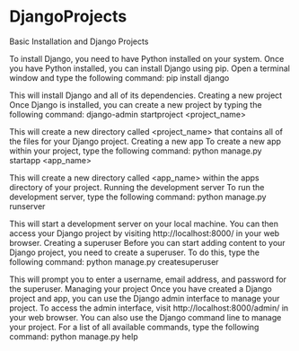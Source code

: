 # DjangoProjects
Basic Installation and Django Projects


To install Django, you need to have Python installed on your system. Once you have Python installed, you can install Django using pip.
Open a terminal window and type the following command:
pip install django


This will install Django and all of its dependencies.
Creating a new project
Once Django is installed, you can create a new project by typing the following command:
django-admin startproject <project_name>



This will create a new directory called <project_name> that contains all of the files for your Django project.
Creating a new app
To create a new app within your project, type the following command:
python manage.py startapp <app_name>


This will create a new directory called <app_name> within the apps directory of your project.
Running the development server
To run the development server, type the following command:
python manage.py runserver


This will start a development server on your local machine. You can then access your Django project by visiting http://localhost:8000/ in your web browser.
Creating a superuser
Before you can start adding content to your Django project, you need to create a superuser. To do this, type the following command:
python manage.py createsuperuser



This will prompt you to enter a username, email address, and password for the superuser.
Managing your project
Once you have created a Django project and app, you can use the Django admin interface to manage your project. To access the admin interface, visit http://localhost:8000/admin/ in your web browser.
You can also use the Django command line to manage your project. For a list of all available commands, type the following command:
python manage.py help

